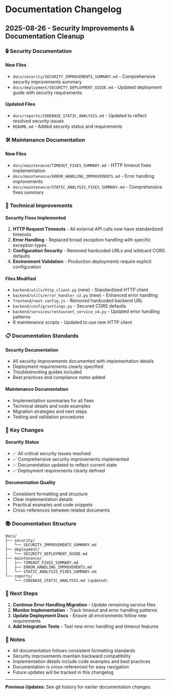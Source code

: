 # Documentation Changelog

## 2025-08-26 - Security Improvements & Documentation Cleanup

### 🔒 Security Documentation

#### New Files
- `docs/security/SECURITY_IMPROVEMENTS_SUMMARY.md` - Comprehensive security improvements summary
- `docs/deployment/SECURITY_DEPLOYMENT_GUIDE.md` - Updated deployment guide with security requirements

#### Updated Files
- `docs/reports/CODEBASE_STATIC_ANALYSIS.md` - Updated to reflect resolved security issues
- `README.md` - Added security status and requirements

### 🛠️ Maintenance Documentation

#### New Files
- `docs/maintenance/TIMEOUT_FIXES_SUMMARY.md` - HTTP timeout fixes implementation
- `docs/maintenance/ERROR_HANDLING_IMPROVEMENTS.md` - Error handling improvements
- `docs/maintenance/STATIC_ANALYSIS_FIXES_SUMMARY.md` - Comprehensive fixes summary

### 🔧 Technical Improvements

#### Security Fixes Implemented
1. **HTTP Request Timeouts** - All external API calls now have standardized timeouts
2. **Error Handling** - Replaced broad exception handling with specific exception types
3. **Configuration Security** - Removed hardcoded URLs and wildcard CORS defaults
4. **Environment Validation** - Production deployments require explicit configuration

#### Files Modified
- `backend/utils/http_client.py` (new) - Standardized HTTP client
- `backend/utils/error_handler_v2.py` (new) - Enhanced error handling
- `frontend/next.config.js` - Removed hardcoded backend URL
- `backend/config/settings.py` - Secured CORS defaults
- `backend/services/restaurant_service_v4.py` - Updated error handling patterns
- 6 maintenance scripts - Updated to use new HTTP client

### 📋 Documentation Standards

#### Security Documentation
- All security improvements documented with implementation details
- Deployment requirements clearly specified
- Troubleshooting guides included
- Best practices and compliance notes added

#### Maintenance Documentation
- Implementation summaries for all fixes
- Technical details and code examples
- Migration strategies and next steps
- Testing and validation procedures

### 🎯 Key Changes

#### Security Status
- ✅ All critical security issues resolved
- ✅ Comprehensive security improvements implemented
- ✅ Documentation updated to reflect current state
- ✅ Deployment requirements clearly defined

#### Documentation Quality
- Consistent formatting and structure
- Clear implementation details
- Practical examples and code snippets
- Cross-references between related documents

### 📚 Documentation Structure

```
docs/
├── security/
│   └── SECURITY_IMPROVEMENTS_SUMMARY.md
├── deployment/
│   └── SECURITY_DEPLOYMENT_GUIDE.md
├── maintenance/
│   ├── TIMEOUT_FIXES_SUMMARY.md
│   ├── ERROR_HANDLING_IMPROVEMENTS.md
│   └── STATIC_ANALYSIS_FIXES_SUMMARY.md
└── reports/
    └── CODEBASE_STATIC_ANALYSIS.md (updated)
```

### 🔄 Next Steps

1. **Continue Error Handling Migration** - Update remaining service files
2. **Monitor Implementation** - Track timeout and error handling patterns
3. **Update Deployment Docs** - Ensure all environments follow new requirements
4. **Add Integration Tests** - Test new error handling and timeout features

### 📝 Notes

- All documentation follows consistent formatting standards
- Security improvements maintain backward compatibility
- Implementation details include code examples and best practices
- Documentation is cross-referenced for easy navigation
- Future updates will be tracked in this changelog

---

**Previous Updates**: See git history for earlier documentation changes.
